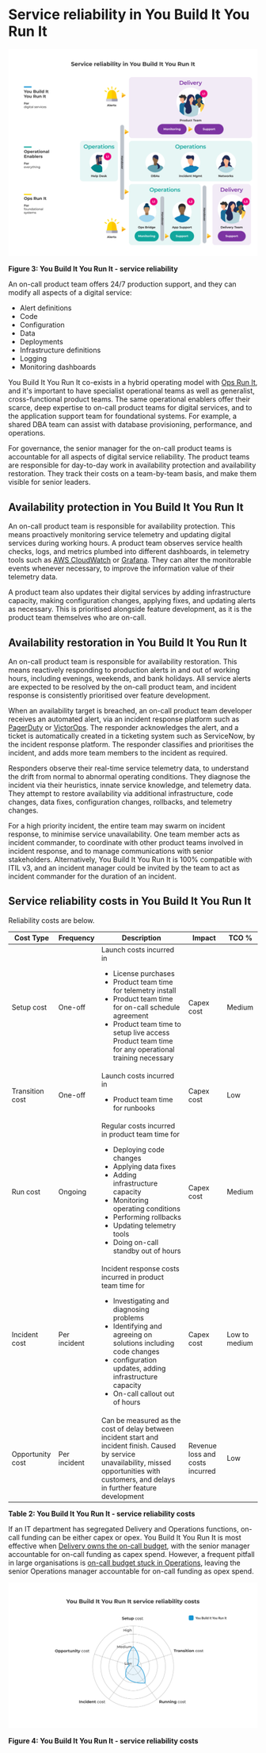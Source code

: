 # Service reliability in You Build It You Run It

![](../.gitbook/assets/what-is-you-build-it-you-run-it/you-build-it-you-run-it-service-reliability.png)

**Figure 3: You Build It You Run It - service reliability**

An on-call product team offers 24/7 production support, and they can modify all aspects of a digital service:

* Alert definitions
* Code
* Configuration
* Data
* Deployments
* Infrastructure definitions
* Logging
* Monitoring dashboards

You Build It You Run It co-exists in a hybrid operating model with [Ops Run It](https://you-build-it-you-run-it.playbooks.ee/what-is-ops-run-it), and it's important to have specialist operational teams as well as generalist, cross-functional product teams. The same operational enablers offer their scarce, deep expertise to on-call product teams for digital services, and to the application support team for foundational systems. For example, a shared DBA team can assist with database provisioning, performance, and operations. 

For governance, the senior manager for the on-call product teams is accountable for all aspects of digital service reliability. The product teams are responsible for day-to-day work in availability protection and availability restoration. They track their costs on a team-by-team basis, and make them visible for senior leaders. 

## Availability protection in You Build It You Run It

An on-call product team is responsible for availability protection. This means proactively monitoring service telemetry and updating digital services during working hours. A product team observes service health checks, logs, and metrics plumbed into different dashboards, in telemetry tools such as [AWS CloudWatch](https://aws.amazon.com/cloudwatch/) or [Grafana](https://grafana.com/). They can alter the monitorable events whenever necessary, to improve the information value of their telemetry data.

A product team also updates their digital services by adding infrastructure capacity, making configuration changes, applying fixes, and updating alerts as necessary. This is prioritised alongside feature development, as it is the product team themselves who are on-call. 

## Availability restoration in You Build It You Run It

An on-call product team is responsible for availability restoration. This means reactively responding to production alerts in and out of working hours, including evenings, weekends, and bank holidays. All service alerts are expected to be resolved by the on-call product team, and incident response is consistently prioritised over feature development. 

When an availability target is breached, an on-call product team developer receives an automated alert, via an incident response platform such as [PagerDuty](http://www.pagerduty.com) or [VictorOps](http://www.victorops.com). The responder acknowledges the alert, and a ticket is automatically created in a ticketing system such as ServiceNow, by the incident response platform.  The responder classifies and prioritises the incident, and adds more team members to the incident as required.

Responders observe their real-time service telemetry data, to understand the drift from normal to abnormal operating conditions. They diagnose the incident via their heuristics, innate service knowledge, and telemetry data. They attempt to restore availability via additional infrastructure, code changes, data fixes, configuration changes, rollbacks, and telemetry changes. 

For a high priority incident, the entire team may swarm on incident response, to minimise service unavailability. One team member acts as incident commander, to coordinate with other product teams involved in incident response, and to manage communications with senior stakeholders. Alternatively, You Build It You Run It is 100% compatible with ITIL v3, and an incident manager could be invited by the team to act as incident commander for the duration of an incident.  

## Service reliability costs in You Build It You Run It

Reliability costs are below.

|Cost Type|Frequency|Description|Impact|TCO %|
|---|---|---|---|---|
|Setup cost|One-off|Launch costs incurred in<ul><li>License purchases</li><li>Product team time for telemetry install</li><li>Product team time for on-call schedule agreement</li><li>Product team time to setup live access<br>Product team time for any operational training necessary</li></ul>|Capex cost|Medium|
|Transition cost|One-off|Launch costs incurred in<ul><li>Product team time for runbooks|Capex cost</li></ul>|Low|
|Run cost|Ongoing|Regular costs incurred in product team time for<ul><li>Deploying code changes</li><li>Applying data fixes</li><li>Adding infrastructure capacity</li><li>Monitoring operating conditions</li><li>Performing rollbacks</li><li>Updating telemetry tools</li><li>Doing on-call standby out of hours</li></ul>|Capex cost|Medium|
|Incident cost|Per incident|Incident response costs incurred in product team time for<ul><li>Investigating and diagnosing problems</li><li>Identifying and agreeing on solutions including code changes</li><li>configuration updates, adding infrastructure capacity</li><li>On-call callout out of hours</li></ul>|Capex cost|Low to medium|
|Opportunity cost|Per incident|Can be measured as the cost of delay between incident start and incident finish. Caused by service unavailability, missed opportunities with customers, and delays in further feature development|Revenue loss and costs incurred|Low|

**Table 2: You Build It You Run It - service reliability costs**

If an IT department has segregated Delivery and Operations functions, on-call funding can be either capex or opex. You Build It You Run It is most effective when [Delivery owns the on-call budget](https://you-build-it-you-run-it.playbooks.ee/practices/governance), with the senior manager accountable for on-call funding as capex spend. However, a frequent pitfall in large organisations is [on-call budget stuck in Operations](https://you-build-it-you-run-it.playbooks.ee/pitfalls), leaving the senior Operations manager accountable for on-call funding as opex spend. 

![](../.gitbook/assets/what-is-you-build-it-you-run-it/you-build-it-you-run-it-service-reliability-costs.png)

**Figure 4: You Build It You Run It - service reliability costs**